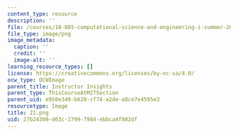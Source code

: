 ```yaml
---
content_type: resource
description: ''
file: /courses/18-085-computational-science-and-engineering-i-summer-2020/27b24309d63c17997984ebbca4f802df_21.png
file_type: image/png
image_metadata:
  caption: ''
  credit: ''
  image-alt: ''
learning_resource_types: []
license: https://creativecommons.org/licenses/by-nc-sa/4.0/
ocw_type: OCWImage
parent_title: Instructor Insights
parent_type: ThisCourseAtMITSection
parent_uid: e950e349-b628-cf74-a2de-a8ce7e4595e3
resourcetype: Image
title: 21.png
uid: 27b24309-d63c-1799-7984-ebbca4f802df
---
```

